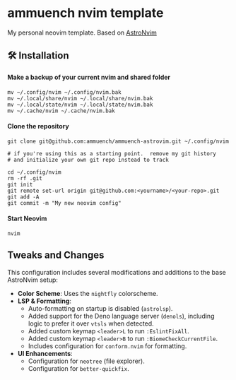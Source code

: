 # ammuench nvim template

My personal neovim template.  Based on [AstroNvim](https://astronvim.com/) 

## 🛠️ Installation

#### Make a backup of your current nvim and shared folder

```shell
mv ~/.config/nvim ~/.config/nvim.bak
mv ~/.local/share/nvim ~/.local/share/nvim.bak
mv ~/.local/state/nvim ~/.local/state/nvim.bak
mv ~/.cache/nvim ~/.cache/nvim.bak
```

#### Clone the repository

```shell
git clone git@github.com:ammuench/ammuench-astrovim.git ~/.config/nvim

# if you're using this as a starting point.  remove my git history
# and initialize your own git repo instead to track

cd ~/.config/nvim
rm -rf .git
git init
git remote set-url origin git@github.com:<yourname>/<your-repo>.git
git add -A
git commit -m "My new neovim config"
```

#### Start Neovim

```shell
nvim
```

## Tweaks and Changes

This configuration includes several modifications and additions to the base AstroNvim setup:

*   **Color Scheme**: Uses the `nightfly` colorscheme.
*   **LSP & Formatting**:
    *   Auto-formatting on startup is disabled (`astrolsp`).
    *   Added support for the Deno language server (`denols`), including logic to prefer it over `vtsls` when detected.
    *   Added custom keymap `<leader>L` to run `:EslintFixAll`.
    *   Added custom keymap `<leader>B` to run `:BiomeCheckCurrentFile`.
    *   Includes configuration for `conform.nvim` for formatting.
*   **UI Enhancements**:
    *   Configuration for `neotree` (file explorer).
    *   Configuration for `better-quickfix`.


